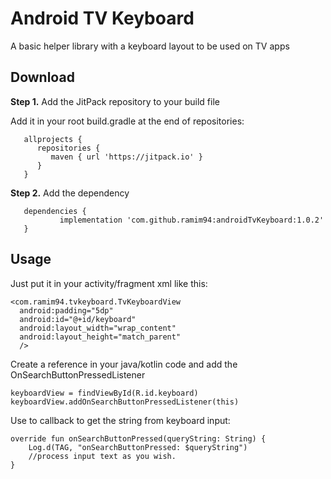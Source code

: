 # Android TV Keyboard

A basic helper library with a keyboard layout to be used on TV apps


## Download

**Step 1.** Add the JitPack repository to your build file

Add it in your root build.gradle at the end of repositories:

       allprojects {
          repositories {
             maven { url 'https://jitpack.io' }
          }
       }

**Step 2.** Add the dependency

       dependencies {
               implementation 'com.github.ramim94:androidTvKeyboard:1.0.2'
       }


## Usage

Just put it in your activity/fragment xml like this:

    <com.ramim94.tvkeyboard.TvKeyboardView
      android:padding="5dp"
      android:id="@+id/keyboard"
      android:layout_width="wrap_content"
      android:layout_height="match_parent"
      />

Create a reference in your java/kotlin code and add the OnSearchButtonPressedListener

    keyboardView = findViewById(R.id.keyboard)
    keyboardView.addOnSearchButtonPressedListener(this)

Use to callback to get the string from keyboard input:

    override fun onSearchButtonPressed(queryString: String) {
        Log.d(TAG, "onSearchButtonPressed: $queryString")
        //process input text as you wish.
    }